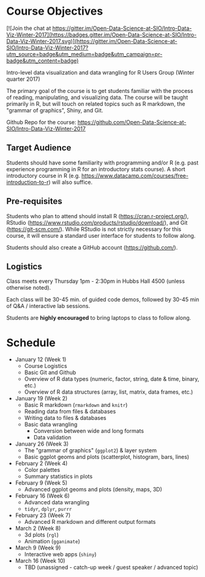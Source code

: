 # Course Objectives

[![Join the chat at https://gitter.im/Open-Data-Science-at-SIO/Intro-Data-Viz-Winter-2017](https://badges.gitter.im/Open-Data-Science-at-SIO/Intro-Data-Viz-Winter-2017.svg)](https://gitter.im/Open-Data-Science-at-SIO/Intro-Data-Viz-Winter-2017?utm_source=badge&utm_medium=badge&utm_campaign=pr-badge&utm_content=badge)

Intro-level data visualization and data wrangling for R Users Group (Winter quarter 2017)

The primary goal of the course is to get students familiar with the process of reading, manipulating, and visualizing data. The course will be taught primarily in R, but will touch on related topics such as R markdown, the "grammar of graphics", Shiny, and Git. 

Github Repo for the course: https://github.com/Open-Data-Science-at-SIO/Intro-Data-Viz-Winter-2017

## Target Audience

Students should have some familiarity with programming and/or R (e.g. past experience programming in R for an introductory stats course). A short introductory course in R (e.g. https://www.datacamp.com/courses/free-introduction-to-r) will also suffice.

## Pre-requisites

Students who plan to attend should install R (https://cran.r-project.org/), RStudio (https://www.rstudio.com/products/rstudio/download/), and Git (https://git-scm.com/). While RStudio is not strictly necessary for this course, it will ensure a standard user interface for students to follow along.

Students should also create a GitHub account (https://github.com/).

## Logistics

Class meets every Thursday 1pm - 2:30pm in Hubbs Hall 4500 (unless otherwise noted).

Each class will be 30-45 min. of guided code demos, followed by 30-45 min of Q&A / interactive lab sessions.

Students are **highly encouraged** to bring laptops to class to follow along.

# Schedule

* January 12 (Week 1)
    * Course Logistics
    * Basic Git and Github
    * Overview of R data types (numeric, factor, string, date & time, binary, etc.)
    * Overview of R data structures (array, list, matrix, data frames, etc.)
* January 19 (Week 2)
    * Basic R markdown (`rmarkdown` and `knitr`)
    * Reading data from files & databases
    * Writing data to files & databases
    * Basic data wrangling
        * Conversion between wide and long formats
        * Data validation
* January 26 (Week 3)
    * The "grammar of graphics" (`ggplot2`) & layer system
    * Basic ggplot geoms and plots (scatterplot, histogram, bars, lines)
* February 2 (Week 4)
    * Color palettes
    * Summary statistics in plots
* February 9 (Week 5)
    * Advanced ggplot geoms and plots (density, maps, 3D)
* February 16 (Week 6)
    * Advanced data wrangling
    * `tidyr`, `dplyr`, `purrr`
* February 23 (Week 7)
    * Advanced R markdown and different output formats
* March 2 (Week 8)
    * 3d plots (`rgl`)
    * Animation (`gganimate`)
* March 9 (Week 9)
    * Interactive web apps (`shiny`)
* March 16 (Week 10)
    * TBD (unassigned - catch-up week / guest speaker / advanced topic)

